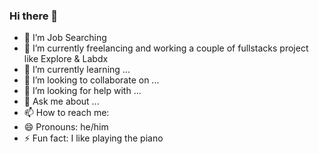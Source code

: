 ### Hi there 👋

- 🔭 I’m Job Searching 
- 🔭 I’m currently freelancing and working a couple of fullstacks project like Explore & Labdx
- 🌱 I’m currently learning ...
- 👯 I’m looking to collaborate on ...
- 🤔 I’m looking for help with ...
- 💬 Ask me about ...
- 📫 How to reach me: 
- 😄 Pronouns: he/him
- ⚡ Fun fact: I like playing the piano

